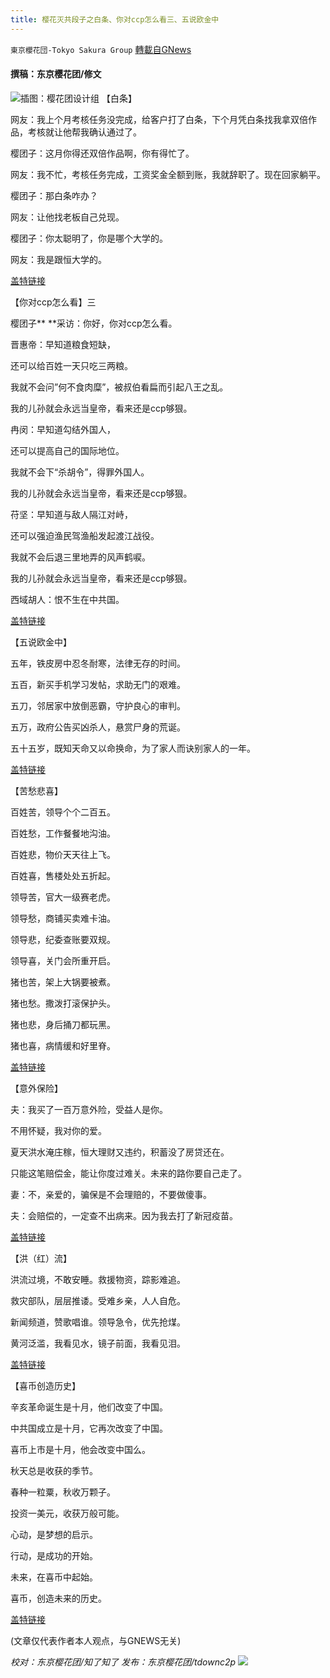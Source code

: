 ```yaml
---
title: 樱花灭共段子之白条、你对ccp怎么看三、五说欧金中
---
```

`東京櫻花団-Tokyo Sakura Group` [轉載自GNews](https://gnews.org/zh-hans/1600508/)

#### 撰稿：东京樱花团/修文
![](https://assets.gnews.org/wp-content/uploads/2021/10/3424.jpg)插图：樱花团设计组
【白条】

网友：我上个月考核任务没完成，给客户打了白条，下个月凭白条找我拿双倍作品，考核就让他帮我确认通过了。

樱团子：这月你得还双倍作品啊，你有得忙了。

网友：我不忙，考核任务完成，工资奖金全额到账，我就辞职了。现在回家躺平。

樱团子：那白条咋办？

网友：让他找老板自己兑现。

樱团子：你太聪明了，你是哪个大学的。

网友：我是跟恒大学的。

[盖特链接](https://www.gettr.com/post/pe2w4e26dd)

【你对ccp怎么看】三

樱团子** **采访：你好，你对ccp怎么看。

晋惠帝：早知道粮食短缺，

还可以给百姓一天只吃三两粮。

我就不会问”何不食肉糜”，被叔伯看扁而引起八王之乱。

我的儿孙就会永远当皇帝，看来还是ccp够狠。

冉闵：早知道勾结外国人，

还可以提高自己的国际地位。

我就不会下“杀胡令”，得罪外国人。

我的儿孙就会永远当皇帝，看来还是ccp够狠。

苻坚：早知道与敌人隔江对峙，

还可以强迫渔民驾渔船发起渡江战役。

我就不会后退三里地弄的风声鹤唳。

我的儿孙就会永远当皇帝，看来还是ccp够狠。

西域胡人：恨不生在中共国。

[盖特链接](https://www.gettr.com/post/pe49ujae1c)

【五说欧金中】

五年，铁皮房中忍冬耐寒，法律无存的时间。

五百，新买手机学习发帖，求助无门的艰难。

五刀，邻居家中放倒恶霸，守护良心的审判。

五万，政府公告买凶杀人，悬赏尸身的荒诞。

五十五岁，既知天命又以命换命，为了家人而诀别家人的一年。

[盖特链接](https://www.gettr.com/post/pe5hojc020)

【苦愁悲喜】

百姓苦，领导个个二百五。

百姓愁，工作餐餐地沟油。

百姓悲，物价天天往上飞。

百姓喜，售楼处处五折起。

领导苦，官大一级赛老虎。

领导愁，商铺买卖难卡油。

领导悲，纪委查账要双规。

领导喜，关门会所重开启。

猪也苦，架上大锅要被煮。

猪也愁。撒泼打滚保护头。

猪也悲，身后捅刀都玩黑。

猪也喜，病情缓和好里脊。

[盖特链接](https://www.gettr.com/post/pe8hjua5be)

【意外保险】

夫：我买了一百万意外险，受益人是你。

不用怀疑，我对你的爱。

夏天洪水淹庄稼，恒大理财又违约，积蓄没了房贷还在。

只能这笔赔偿金，能让你度过难关。未来的路你要自己走了。

妻：不，亲爱的，骗保是不会理赔的，不要做傻事。

夫：会赔偿的，一定查不出病来。因为我去打了新冠疫苗。

[盖特链接](https://www.gettr.com/post/peaz9ead9f)

【洪（红）流】

洪流过境，不敢安睡。救援物资，踪影难追。

救灾部队，层层推诿。受难乡亲，人人自危。

新闻频道，赞歌唱谁。领导急令，优先抢煤。

黄河泛滥，我看见水，镜子前面，我看见泪。

[盖特链接](https://www.gettr.com/post/pdl79kbcf0)

【喜币创造历史】

辛亥革命诞生是十月，他们改变了中国。

中共国成立是十月，它再次改变了中国。

喜币上市是十月，他会改变中国么。

秋天总是收获的季节。

春种一粒粟，秋收万颗子。

投资一美元，收获万般可能。

心动，是梦想的启示。

行动，是成功的开始。

未来，在喜币中起始。

喜币，创造未来的历史。

[盖特链接](https://www.gettr.com/post/peddjaf87e)

(文章仅代表作者本人观点，与GNEWS无关)

*校对：东京樱花团/知了知了
发布：东京樱花团/tdownc2p*
![](https://assets.gnews.org/wp-content/uploads/2021/08/image0-1-36.jpg)
